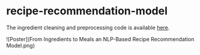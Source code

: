 # recipe-recommendation-model


The ingredient cleaning and preprocessing code is available [here](https://github.com/Kriti-59/ingredients-refined).

![Poster](From Ingredients to Meals an NLP-Based Recipe Recommendation Model.png)



